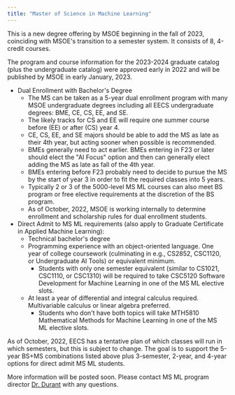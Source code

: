 ```yaml
---
title: "Master of Science in Machine Learning"
---
```


This is a new degree offering by MSOE beginning in the fall of 2023, coinciding with MSOE's transition to a semester system. It consists of 8, 4-credit courses.

The program and course information for the 2023-2024 graduate catalog (plus the undergraduate catalog) were approved early in 2022 and will be published by MSOE in early January, 2023.

* Dual Enrollment with Bachelor's Degree
  * The MS can be taken as a 5-year dual enrollment program with many MSOE undergraduate degrees including all EECS undergraduate degrees: BME, CE, CS, EE, and SE.
  * The likely tracks for CS and EE will require one summer course before (EE) or after (CS) year 4.
  * CE, CS, EE, and SE majors should be able to add the MS as late as their 4th year, but acting sooner when possible is recommended.
  * BMEs generally need to act earlier. BMEs entering in F23 or later should elect the "AI Focus" option and then can generally elect adding the MS as late as fall of the 4th year.
  * BMEs entering before F23 probably need to decide to pursue the MS by the start of year 3 in order to fit the required classes into 5 years.
  * Typically 2 or 3 of the 5000-level MS ML courses can also meet BS program or free elective requirements at the discretion of the BS program.
  * As of October, 2022, MSOE is working internally to determine enrollment and scholarship rules for dual enrollment students.
* Direct Admit to MS ML requirements (also apply to Graduate Certificate in Applied Machine Learning):
  * Technical bachelor's degree
  * Programming experience with an object-oriented language. One year of college coursework (culminating in e.g., CS2852, CSC1120, or Undergraduate AI Tools) or equivalent minimum.
    * Students with only one semester equivalent (similar to CS1021, CSC1110, or CSC1310) will be required to take CSC5120 Software Development for Machine Learning in one of the MS ML elective slots.
  * At least a year of differential and integral calculus required. Multivariable calculus or linear algebra preferred.
    * Students who don't have both topics will take MTH5810 Mathematical Methods for Machine Learning in one of the MS ML elective slots.

As of October, 2022, EECS has a tentative plan of which classes will run in which semesters, but this is subject to change. The goal is to support the 5-year BS+MS combinations listed above plus 3-semester, 2-year, and 4-year options for direct admit MS ML students.

More information will be posted soon. Please contact MS ML program director [Dr. Durant](/) with any questions.